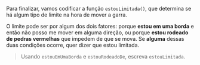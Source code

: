 Para finalizar, vamos codificar a função `estouLimitada()`, que determina se há algum tipo de limite na hora de mover a garra.

O limite pode ser por algum dos dois fatores: porque **estou em uma borda** e então não posso me mover em alguma direção, ou porque **estou rodeado de pedras vermelhas** que impedem de que se mova. Se **alguma** dessas duas condições ocorre, quer dizer que estou limitada.

> Usando `estouEmUmaBorda` e `estouRodeadoDe`, escreva `estouLimitada`.
